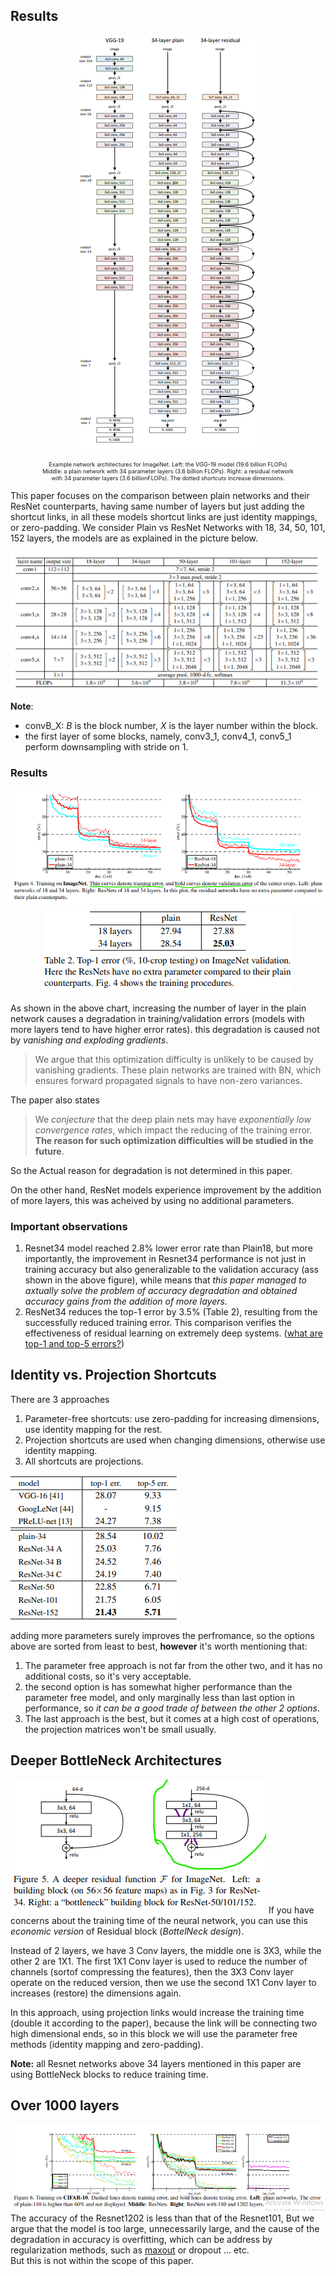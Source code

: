 ## Results
<p style='padding: 0 auto;text-align:center;'>
<img src='../../images/VGGvsPlaiNvsResNet.PNG' alt=''>
</p>
<p style='padding:0 10%;text-align:center;font-size:0.65em;'>
  Example network architectures for ImageNet. 
  Left: the VGG-19 model (19.6 billion FLOPs)
  Middle: a plain network with 34 parameter layers (3.6 billion FLOPs).
  Right: a residual network with 34 parameter layers (3.6 billionFLOPs). The dotted shortcuts increase dimensions.
</p>

This paper focuses on the comparison between plain networks and their ResNet counterparts, having same number of layers but just adding the shortcut links, in all these models shortcut links are just identity mappings, or zero-padding.
We consider Plain vs ResNet Networks with 18, 34, 50, 101, 152 layers, the models are as explained in the picture below.

![Models blocks](../../images/Resnet-Model-compare.png)

**Note**: 
* convB_X: *B* is the block number, *X* is the layer number within the block.
* the first layer of some blocks, namely, conv3_1, conv4_1, conv5_1 perform downsampling with stride on 1.

### Results
<p style='text-align:center;'>
<img src='../../images/Resnet-Model-compare-chart.png'>
<img src='../../images/Resnet-Model-compare-table-18~34.png'>
</p>

As shown in the above chart, increasing the number of layer in the plain network causes a degradation in training/validation errors (models with more layers tend to have higher error rates). this degradation is caused not by *vanishing and exploding gradients*.

> We argue that this optimization difficulty is unlikely to be caused by vanishing gradients. These plain networks are trained with BN, which ensures forward propagated signals to have non-zero variances.

The paper also states

> We *conjecture* that the deep plain nets may have *exponentially low convergence rates*, which impact the reducing of the training error. **The reason for such optimization difficulties will be studied in the future**.

So the Actual reason for degradation is not determined in this paper.

On the other hand, ResNet models experience improvement by the addition of more layers, this was acheived by using no additional parameters.


### Important observations
1. Resnet34 model reached 2.8% lower error rate than Plain18, but more importantly, the improvement in Resnet34 performance is not just in training accuracy but also generalizable to the validation accuracy (ass shown in the above figure), while means that *this paper managed to axtually solve the problem of accuracy degradation and obtained accuracy gains from the addition of more layers.*
2. ResNet34 reduces the top-1 error by 3.5% (Table 2), resulting from the successfully reduced training error. This comparison verifies the effectiveness of residual learning on extremely deep systems. ([what are top-1 and top-5 errors?](https://stats.stackexchange.com/questions/156471/imagenet-what-is-top-1-and-top-5-error-rate))

## Identity vs. Projection Shortcuts
There are 3 approaches
1. Parameter-free shortcuts: use zero-padding for increasing dimensions, use identity mapping for the rest.
2. Projection shortcuts are used when changing dimensions, otherwise use identity mapping.
3. All shortcuts are projections.

![Compare between different model and their respective top-1 and top-5 errors](../../images/Resnet-34-ABC.png)

adding more parameters surely improves the perfromance, so the options above are sorted from least to best, **however** it's worth mentioning that:
1. The parameter free approach is not far from the other two, and it has no additional costs, so it's very acceptable.
2. the second option is has somewhat higher performance than the parameter free model, and only marginally less than last option in performance, so *it can be a good trade of between the other 2 options*.
3. The last approach is the best, but it comes at a high cost of operations, the projection matrices won't be small usually.

## Deeper BottleNeck Architectures
![BottleNeck Resnet](../../images/Resnet-bottleNeckNetwork.png)
If you have concerns about the training time of the neural network, you can use this *economic version* of Residual block (*BottelNeck design*).

Instead of 2 layers, we have 3 Conv layers, the middle one is 3X3, while the other 2 are 1X1.
The first 1X1 Conv layer is used to reduce the number of channels (sortof compressing the features), then the 3X3 Conv layer operate on the reduced version, then we use the second 1X1 Conv layer to increases (restore) the dimensions again.

In this approach, using projection links would increase the training time (double it according to the paper), because the link will be connecting two high dimensional ends, so in this block we will use the parameter free methods (identity mapping and zero-padding).

**Note:** all Resnet networks above 34 layers mentioned in this paper are using BottleNeck blocks to reduce training time.

## Over 1000 layers
![](../../images/Resnet-moreCharts.png)
The accuracy of the Resnet1202 is less than that of the Resnet101, But we argue that the model is too large, unnecessarily large, and the cause of the degradation in accuracy is overfitting, which can be address by regularization methods, such as [maxout](https://arxiv.org/pdf/1302.4389.pdf) or dropout ... etc.  
But this is not within the scope of this paper.
